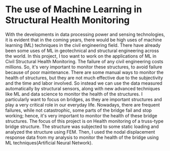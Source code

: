 # The use of Machine Learning in Structural Health Monitoring
With the developments in data processing power and sensing technologies, it is evident that in the coming years, there would be high uses of machine learning (ML) techniques in the civil engineering field. There have already been some uses of ML in geotechnical and structural engineering across the world. In this project, I too want to work on the applications of ML in Civil Structural Health Monitoring. The failure of any civil engineering costs millions. So, it's very important to monitor these structures, to avoid failure because of poor maintenance. There are some manual ways to monitor the health of structures, but they are not much effective due to the subjectivity and the time and labor involved. So instead we can use the data measured automatically by structural sensors, along with new advanced techniques like ML and data science to monitor the health of the structures. I particularly want to focus on bridges, as they are important structures and play a very critical role in our everyday life. Nowadays, there are frequent failures, while not catastrophic, some parts of the bridge fail and stop working; hence, it's very important to monitor the health of these bridge structures. The focus of this project is on Health monitoring of a truss-type bridge structure. The structure was subjected to some static loading and analyzed the structure using FEM. Then, I used the nodal displacement response data from my analysis to monitor the health of the bridge using ML techniques(Artificial Neural Network).
